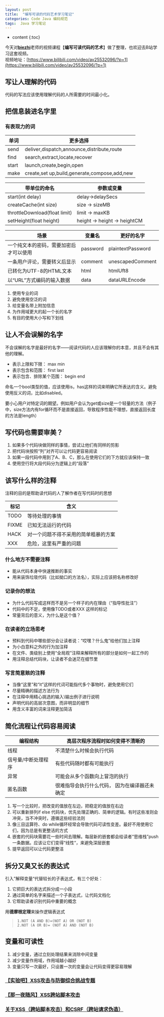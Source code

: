 ```yaml
---
layout: post
title:  "编写可读的代码艺术学习笔记"
categories: Code Java 编码规范
tags:  Java 学习笔记
---
```


* content
{:toc}

今天对[**biezhi**](https://github.com/biezhi)老师的视频课程【**编写可读代码的艺术**】做了整理，也欢迎去B站学习这套视频。  
视频地址：[https://www.bilibili.com/video/av25532096/?p=1](https://www.bilibili.com/video/av25532096/?p=1)



## 写让人理解的代码

代码的写法应该使用理解代码的人所需要的时间最小化。

## 把信息装进名字里

### 有表现力的词
| 单词 | 更多选择 |
|--|--|
| send | deliver,dispatch,announce,distribute,route |
| find | search,extract,locate,recover |
| start | launch,create,begin,open |
| make | create,set up,build,generate,compose,add,new |

| 带单位的命名 | 参数或变量 |
|--|--|
| start(int delay) | delay->delaySecs |
| createCache(int size) | size -> sizeMB |
| throttleDownload(float limit) | limit -> maxKB |
| setHeight(float height) | height -> height -> heightCM |

| 场景 | 变量名 | 更好的名字 |
|--|--|--|
| 一个纯文本的密码，需要加密后才可以使用 | password | plaintextPassword |
| 一条用户评论，需要转义后显示 | comment | unescapedComment |
| 已转化为UTF-8的HTML文本 | html | htmlUft8 |
| 以“URL”方式编码的输入数据 | data | dataURLEncode |

1. 使用专业的词
2. 避免使用空泛的词
3. 给变量名带上附加信息
4. 为作用域更大的起一个长的名字
5. 有目的使用大小写和下划线

## 让人不会误解的名字

不会误解的名字是最好的名字——阅读代码的人应该理解你的本意，并且不会有其他的理解。

- 表示上限和下限： max min
- 表示包含和范围： first last
- 表示包含、排除某个范围： begin end

命名一个bool类型的值，应该使用is，has这样的词来明确它所表达的含义。避免使用反义的词，比如disabled。

要小心用户对特定词的期望。例如用户会认为get或size是一个轻量的方法（例子中，size方法内有for循环而不是直接返回，导致程序性能不理想，直接返回长度的方法是length）

## 写代码也需要审美？

1. 如果多个代码块做同样的事情，尝试让他们有同样的剪影
2. 把代码块按照“列”对齐可以让代码更容易阅读
3. 如果一段代码中用到了A、B、C，那么在使用它们的下方就应该保持一致
4. 使用空行将大段代码分为逻辑上的“段落”

## 该写什么样的注释

注释的目的是帮助读代码的人了解作者在写代码时的思想

| 标记 | 含义 |
|----|------|
| TODO | 等待处理的事情 |
| FIXME | 已知无法运行的代码 |
| HACK | 对一个问题不得不采用的简单粗暴的方案 |
| XXX | 危险，这里有严重的问题 |

### 什么地方不需要注释

- 能从代码本身中快速推断的事实
- 用来装饰垃圾代码（比如拗口的方法名），实际上应该把名称修改好

### 记录你的想法

- 为什么代码写成这样而不是另一个样子的内在理由（“指导性批注”）
- 代码中的不足，使用像TODO或者XXX 这样的标记
- 常量背后的意义，为什么是这个值？

### 在读者的立场思考

- 预料到代码中哪些部分会让读者说：“哎嘿？什么鬼”给他们加上注释
- 为小白意料之外的行为加注释
- 在文件、类级别上使用“全局观”注释来解释所有的部分是如何一起工作的
- 用注释总结代码块，让读者不会迷茫在细节里

### 写言简意赅的注释

- 当像“这里”和“it”这样的代词可能指代多个事物时，避免使用它们
- 尽量精确的描述方法行为
- 在注释中用精心挑选的输入\输出例子进行说明
- 声明代码的高层次意图，而非明显的细节
- 用含义丰富的词来注释更加简洁

## 简化流程让代码容易阅读

| 编程结构 | 高层次程序流程时如何变得不清晰的 |
|--|--|
| 线程 | 不清楚什么时候会执行代码 |
| 信号量/中断处理程序 | 有些代码随时都有可能执行 |
| 异常 | 可能会从多个函数向上冒泡的执行 |
| 匿名函数 | 很难指导会执行什么代码， 因为在编译器还未确定

1. 写一个比较时，把改变的值放在左边，把稳定的值放在右边
2. 可以重新排列if else 代码块，优先处理正确的、简单的逻辑。有时这些准则会冲突，当不冲突时，遵循这些经验法则
3. 像三目运算符、do while循环经常会导致代码可读性变差。最好不用使用它们，因为总是有更整洁的方式
4. 嵌套的代码块需要花一些时间去理解。每层新的嵌套都会给读者“思维栈”push一条数据。应该让它们变得“线性“，来避免深层嵌套
5. 提早返回可以让代码更整洁

## 拆分又臭又长的表达式

引入”解释变量“代替较长的子表达式，有三个好处：

1. 它把巨大的表达式拆分成一小段
2. 通过简单的名字来描述一个子表达式，让代码文档化
3. 它帮助读者识别代码中重要的概念

用**德摩根定理**来操作逻辑表达式

> `1.NOT (A AND B)=(NOT A) OR (NOT B)`  
> `2.NOT (A OR B)= (NOT A) AND (NOT B)`

## 变量和可读性

1. 减少变量，通过立刻处理结果来消除中间变量
2. 减少变量作用域，作用域越小越好
3. 变量只写一次最好，只设置一次的变量会让代码变得更容易理解

### [【实验吧】XSS攻击与防御综合挑战专题](http://www.shiyanbar.com/experiment-course/detail/369)

### [【那一夜随风】XSS跨站脚本攻击](https://www.cnblogs.com/phpstudy2015-6/p/6767032.html)

### [关于XSS（跨站脚本攻击）和CSRF（跨站请求伪造）](https://cnodejs.org/topic/50463565329c5139760c34a1)

